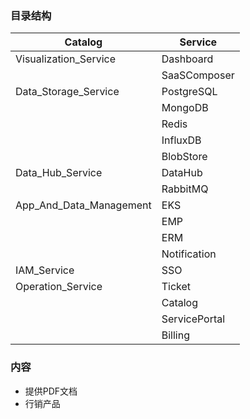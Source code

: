 ### 目录结构

| Catalog           | Service      |
| ----------------- | ------------ |
| Visualization_Service     | Dashboard    |
|                   | SaaSComposer |
| Data_Storage_Service       | PostgreSQL   |
|                   | MongoDB      |
|                   | Redis        |
|                   | InfluxDB     |
|                   | BlobStore    |
| Data_Hub_Service          | DataHub      |
|                   | RabbitMQ     |
| App_And_Data_Management | EKS          |
|                   | EMP          |
|                   | ERM          |
|                   | Notification |
| IAM_Service              | SSO          |
| Operation_Service | Ticket       |
|                   | Catalog        |
|                   | ServicePortal        |
|                   | Billing        |


### 内容
- 提供PDF文档
- 行销产品

